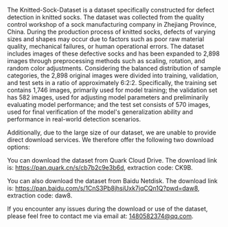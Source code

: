 The Knitted-Sock-Dataset is a dataset specifically constructed for defect detection in knitted socks. The dataset was collected from the quality control workshop of a sock manufacturing company in Zhejiang Province, China. During the production process of knitted socks, defects of varying sizes and shapes may occur due to factors such as poor raw material quality, mechanical failures, or human operational errors. The dataset includes images of these defective socks and has been expanded to 2,898 images through preprocessing methods such as scaling, rotation, and random color adjustments.
Considering the balanced distribution of sample categories, the 2,898 original images were divided into training, validation, and test sets in a ratio of approximately 6:2:2. Specifically, the training set contains 1,746 images, primarily used for model training; the validation set has 582 images, used for adjusting model parameters and preliminarily evaluating model performance; and the test set consists of 570 images, used for final verification of the model's generalization ability and performance in real-world detection scenarios.

Additionally, due to the large size of our dataset, we are unable to provide direct download services. We therefore offer the following two download options:

You can download the dataset from Quark Cloud Drive. The download link is: https://pan.quark.cn/s/cb7b2c9e3b6d, extraction code: CK9B.

You can also download the dataset from Baidu Netdisk. The download link is: https://pan.baidu.com/s/1CnS3Pb8jhsiUxk7jqCQn1Q?pwd=daw8, extraction code: daw8.

If you encounter any issues during the download or use of the dataset, please feel free to contact me via email at: 1480582374@qq.com.
